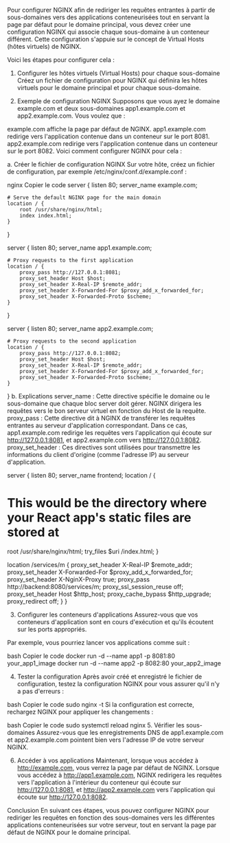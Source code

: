 Pour configurer NGINX afin de rediriger les requêtes entrantes à partir de sous-domaines vers des applications conteneurisées tout en servant la page par défaut pour le domaine principal, vous devez créer une configuration NGINX qui associe chaque sous-domaine à un conteneur différent. Cette configuration s'appuie sur le concept de Virtual Hosts (hôtes virtuels) de NGINX.

Voici les étapes pour configurer cela :

1. Configurer les hôtes virtuels (Virtual Hosts) pour chaque sous-domaine
   Créez un fichier de configuration pour NGINX qui définira les hôtes virtuels pour le domaine principal et pour chaque sous-domaine.

2. Exemple de configuration NGINX
   Supposons que vous ayez le domaine example.com et deux sous-domaines app1.example.com et app2.example.com. Vous voulez que :

example.com affiche la page par défaut de NGINX.
app1.example.com redirige vers l'application contenue dans un conteneur sur le port 8081.
app2.example.com redirige vers l'application contenue dans un conteneur sur le port 8082.
Voici comment configurer NGINX pour cela :

a. Créer le fichier de configuration NGINX
Sur votre hôte, créez un fichier de configuration, par exemple /etc/nginx/conf.d/example.conf :

nginx
Copier le code
server {
listen 80;
server_name example.com;

    # Serve the default NGINX page for the main domain
    location / {
        root /usr/share/nginx/html;
        index index.html;
    }
}

server {
listen 80;
server_name app1.example.com;

    # Proxy requests to the first application
    location / {
        proxy_pass http://127.0.0.1:8081;
        proxy_set_header Host $host;
        proxy_set_header X-Real-IP $remote_addr;
        proxy_set_header X-Forwarded-For $proxy_add_x_forwarded_for;
        proxy_set_header X-Forwarded-Proto $scheme;
    }
}

server {
listen 80;
server_name app2.example.com;

    # Proxy requests to the second application
    location / {
        proxy_pass http://127.0.0.1:8082;
        proxy_set_header Host $host;
        proxy_set_header X-Real-IP $remote_addr;
        proxy_set_header X-Forwarded-For $proxy_add_x_forwarded_for;
        proxy_set_header X-Forwarded-Proto $scheme;
    }
}
b. Explications
server_name : Cette directive spécifie le domaine ou le sous-domaine que chaque bloc server doit gérer. NGINX dirigera les requêtes vers le bon serveur virtuel en fonction du Host de la requête.
proxy_pass : Cette directive dit à NGINX de transférer les requêtes entrantes au serveur d'application correspondant. Dans ce cas, app1.example.com redirige les requêtes vers l'application qui écoute sur http://127.0.0.1:8081, et app2.example.com vers http://127.0.0.1:8082.
proxy_set_header : Ces directives sont utilisées pour transmettre les informations du client d'origine (comme l'adresse IP) au serveur d'application.



server {
listen 80;
server_name frontend;
location / {
# This would be the directory where your React app's static files are stored at
root /usr/share/nginx/html;
try_files $uri /index.html;
}

location /services/m {
proxy_set_header X-Real-IP $remote_addr;
proxy_set_header X-Forwarded-For $proxy_add_x_forwarded_for;
proxy_set_header X-NginX-Proxy true;
proxy_pass http://backend:8080/services/m;
proxy_ssl_session_reuse off;
proxy_set_header Host $http_host;
proxy_cache_bypass $http_upgrade;
proxy_redirect off;
}
}


3. Configurer les conteneurs d'applications
   Assurez-vous que vos conteneurs d'application sont en cours d'exécution et qu'ils écoutent sur les ports appropriés.

Par exemple, vous pourriez lancer vos applications comme suit :

bash
Copier le code
docker run -d --name app1 -p 8081:80 your_app1_image
docker run -d --name app2 -p 8082:80 your_app2_image


4. Tester la configuration
   Après avoir créé et enregistré le fichier de configuration, testez la configuration NGINX pour vous assurer qu'il n'y a pas d'erreurs :

bash
Copier le code
sudo nginx -t
Si la configuration est correcte, rechargez NGINX pour appliquer les changements :

bash
Copier le code
sudo systemctl reload nginx
5. Vérifier les sous-domaines
   Assurez-vous que les enregistrements DNS de app1.example.com et app2.example.com pointent bien vers l'adresse IP de votre serveur NGINX.

6. Accéder à vos applications
   Maintenant, lorsque vous accédez à http://example.com, vous verrez la page par défaut de NGINX. Lorsque vous accédez à http://app1.example.com, NGINX redirigera les requêtes vers l'application à l'intérieur du conteneur qui écoute sur http://127.0.0.1:8081, et http://app2.example.com vers l'application qui écoute sur http://127.0.0.1:8082.

Conclusion
En suivant ces étapes, vous pouvez configurer NGINX pour rediriger les requêtes en fonction des sous-domaines vers les différentes applications conteneurisées sur votre serveur, tout en servant la page par défaut de NGINX pour le domaine principal.